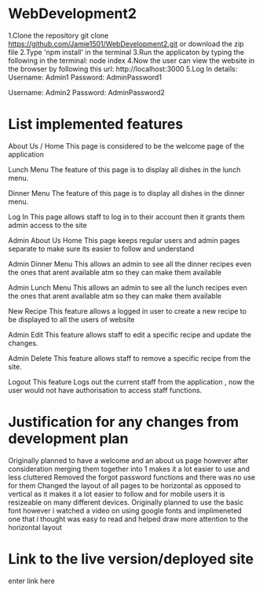 # WebDevelopment2
1.Clone the repository
git clone https://github.com/Jamie1501/WebDevelopment2.git or download the zip file
2.Type 'npm install' in the terminal
3.Run the applicaton by typing the following in the terminal:
node index
4.Now the user can view the website in the browser by following this url:
http://localhost:3000
5.Log In details:
Username: Admin1
Password: AdminPassword1

Username: Admin2
Password: AdminPassword2

# List implemented features
About Us / Home
This page is considered to be the welcome page of the application

Lunch Menu
The feature of this page is to display all dishes in the lunch menu.

Dinner Menu
The feature of this page is to display all dishes in the dinner menu.

Log In
This page allows staff to log in to their account then it grants them admin access to the site

Admin About Us Home
This page keeps regular users and admin pages separate to make sure its easier to follow and understand

Admin Dinner Menu
This allows an admin to see all the dinner recipes even the ones that arent available atm so they can make them available

Admin Lunch Menu
This allows an admin to see all the lunch recipes even the ones that arent available atm so they can make them available

New Recipe
This feature allows a logged in user to create a new recipe to be displayed to all the users of website

Admin Edit
This feature allows staff to edit a specific recipe and update the changes.

Admin Delete
This feature allows staff to remove a specific recipe from the site.

Logout
This feature Logs out the current staff from the application , now the user would not have authorisation to access staff functions.

# Justification for any changes from development plan
Originally planned to have a welcome and an about us page however after consideration merging them together into 1 makes it a lot easier to use and less cluttered
Removed the forgot password functions and there was no use for them
Changed the layout of all pages to be horizontal as opposed to vertical as it makes it a lot easier to follow and for mobile users it is resizeable on many different devices.
Originally planned to use the basic font however i watched a video on using google fonts and implimeneted one that i thought was easy to read and helped draw more attention to the horizontal layout

# Link to the live version/deployed site
enter link here